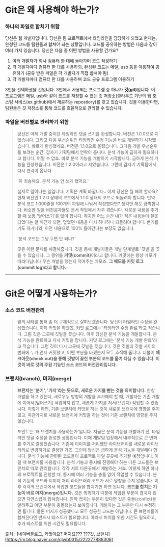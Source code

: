 # Git은 왜 사용해야 하는가?
### 하나의 파일로 합치기 위함
당신은 웹 개발자입니다. 당신은 팀 프로젝트에서 타임라인을 담당하게 되었고 현재는, 완성된 코드를 팀원들과 합쳐야 되는 상황입니다. 코드를 공유하는 방법은 다음과 같이 여러 가지 있습니다. 당신은 다음 중 어떤 방법을 사용할 건가요?

1. 여러 개발자가 회사 컴퓨터 한 대에 돌아가며 코드 작성하기 
2. 각 개발자마다 컴퓨터 한 대를 사용하되, 완성된 코드는 메일, usb 등을 이용하여 공유하기 (공유 받은 파일은 각 개발자가 직접 합쳐야 됨) 
3. 각 개발자마다 컴퓨터 한 대를 사용하며 코드 공유 프로그램 이용하기 

3번을 선택하셨을 것입니다. 3번에서 사용되는 프로그램 중 하나가 <strong>깃(git)</strong>입니다. 이 프로그램은 메일, usb와 같이 코드를 저장할 수 있는 깃 저장소(클라우드 기반의 웹 호스팅 서비스(ex.github)에서 제공하는 repostiory)를 갖고 있습니다. 깃을 이용한다면, 팀원들은 깃 저장소를 통해 코드를 효율적으로 관리할 수 있습니다.

### 파일을 버전별로 관리하기 위함
> 당신은 어제 개발 중이던 타임라인 댓글 쓰기를 완성합니다. 버전은 1.0.0으로 지었습니다. 그리고 다음 우선순위인 타임라인 수정 기능을 바로 개발하기 시작했습니다. 빠르게 완성했네요. 버전은 1.1.0으로 올렸습니다. 그다음 개발 우선순위를 보려는 순간, 갑자기 기획팀에서 연락이 옵니다. 분석 기능이 급하게 필요하다고 합니다. 어쩔 수 없죠. 바로 분석 기능을 개발하기 시작합니다. 급하게 분석 기능을 완성했습니다. 버전은 1.2.0이라고 지었습니다. 그런데 갑자기 기획팀에서 다시 연락이 옵니다.  
>   
> '아 죄송해요. 분석 기능 안 쓰게 됐어요.'  
>   
> 실제로 일어나는 일입니다. 기획은 계획 바뀝니다.. 이제 당신은 뭘 해야 할까요? 현재 버전인 1.2.0 상태의 코드에서 1.1.0 상태의 코드로 되돌려야 합니다. 만약 분석 코드 1,000줄을 100개의 파일에 나눠서 작성했다면? 생각만 해도 끔찍합니다. 비슷한 일을 비전공자들도 문서 작업에서 자주 겪습니다. 새로운 내용을 추가할 때 보통 '덮어쓰기'를 많이 합니다. 하지만 어느 순간 내가 적은 내용들이 잘못되었다는 걸 깨닫게 되면, 덮었던 내용을 다시 하나하나 되돌려야 합니다. 번거롭기도 하거니와, 이전 내용으로 100% 돌아간다는 보장도 없습니다.  
>   
> '분석 코드는 그냥 두면 안 되나?'  
>   
> 깃은 이런 문제를 해결해줍니다. 깃을 통해 개발자들은 개발 단계별로 '깃발'을 꽂을 수 있습니다. 그 행위를 <strong>커밋(commit)</strong>이라고 합니다. 커밋에는 항상 메모가 따라다닙니다 무슨 개발을 했는지 적어주는 메모죠. <strong>그 메모를 커밋 로그(commit log)라고 합니다.</strong>  

***
# Git은 어떻게 사용하는가?
### 소스 코드 버전관리
> 앞의 사례를 통해 좀 더 구체적으로 살펴보겠습니다. 당신이 타임라인 수정을 완성했습니다. 이제 커밋을 하겠죠. 커밋 로그에는 '타임라인 수정 완료'라고 적습니다. 그럼 깃은 그곳에 깃발을 꽂습니다. 이후 당신은 분석 기능을 개발합니다. 분석 기능을 완료하고 다시 커밋을 합니다. 커밋 로그에는 '분석 기능 개발 완료'라고 적습니다. 그럼 깃이 다시 그곳에 깃발을 꽂습니다. 깃은 깃발과 깃발 사이의 변화에 누가 언제 커밋했고, 어떤 부분을 바꿨는지 모두 추적해 줍니다. 더불어 <strong>체크아웃(check out)을 통해 깃발이 꽂힌 부분의 코드를 옮겨 다닐 수 있습니다. 이것이 바로 깃의 주된 기능인 소스 코드의 버전관리입니다.</strong>  

### 브랜치(branch), 머지(merge)
> <strong>브랜치는 '분기', '가지'라는 뜻으로, 새로운 가지를 뻗는 것을 의미합니다.</strong> 한창 개발을 하고 있는데, 새로우누 방향의 개발을 추가해야 할 때, 개발자는 기존 개발에 이어서(덮어쓰기) 작업하지 않고, 새롭게 가지를 쳐서(브랜치) 작업할 수 있습니다. 이렇게 하면, 기존 브랜치에 커밋을 하는 것이 새로운 브랜치에 영향을 주지 않고, 마찬가지로 새로운 브랜치에 커밋을 하는 것이 기존 브랜치에 영향을 주지 않습니다.  
>
> 포인트는 '왜 브랜치를 사용하는가'입니다. 지금은 분석 기능을 개발하기 전, 타임라인 댓글 수정을 완성한 상황입니다. 이때 개발팀 입장에서 내부적으로 큰 변화를 주기로 결정했습니다. 기존에 이미지를 처리했던 라이브러리를 새로운 라이브러리로 변경하기로 결정한 거죠. 그런데 당신은 급하게 분석 기능을 개발해야 합니다. 분석 기능에 관련된 코드들이 프로젝트 파일 곳곳에 추가될 예정입니다. 이럴 때 브랜치를 사용합니다. 분석 기능과 동시에 진행해야 하는 다른 코드들은 브랜치로 따로 관리합니다. 각각 서로 다른곳에서 개발하는 거죠. 이렇게 하면 하나의 프로젝트를 진행할 때, 동시에 여러 기능을 충돌 없이 작업할 수 있습니다. 분석 기능의 코드와 이미지 처리 라이브러리 코드가 서로 영향을 주지 않습니다. 이후 각각의 브랜치에서 작업한 코드들을 합치기만 하면 됩니다. <strong>코드를 합치는 기능이 바로 머지(merge)입니다.</strong> 깃은 똑똑하기 때문에 작업된 부분이 겹치지 않으면 자연스럽게 합쳐줍니다. 만약 겹치는 부분이 있다면 깃은 충돌(confict)을 알려주고 어떤 부분이 충돌됐는지 보여줍니다. 개발자는 그 부분만 다시 수정하면 됩니다. 물론 머지가 성공했다고 모두 성공한 코드는 아닙니다. 큰 브랜치들이 합쳐진다면 반드시 테스트가 필요합니다. 따라서 머지를 위한 시간도 필요하고, 추가 테스트를 위한 시간도 필요합니다.  

출처 : [네이버블로그, 커밋이요? 머지요??? ???깃, 브랜치][https://m.blog.naver.com/qlwb0315/222277888306]
